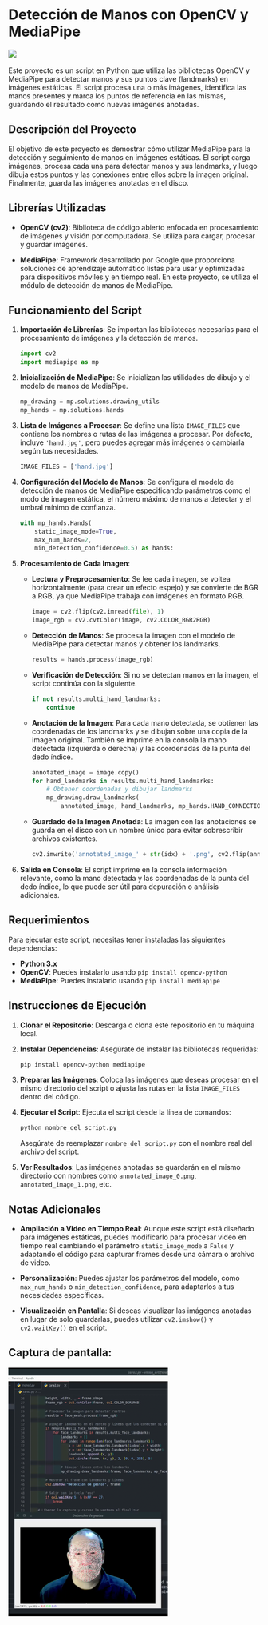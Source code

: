 # Detección de Manos con OpenCV y MediaPipe

<span><img src="https://img.shields.io/badge/Python-FFD43B?style=for-the-badge&logo=python&logoColor=blue"/></span>

Este proyecto es un script en Python que utiliza las bibliotecas OpenCV y MediaPipe para detectar manos y sus puntos clave (landmarks) en imágenes estáticas. El script procesa una o más imágenes, identifica las manos presentes y marca los puntos de referencia en las mismas, guardando el resultado como nuevas imágenes anotadas.

## Descripción del Proyecto

El objetivo de este proyecto es demostrar cómo utilizar MediaPipe para la detección y seguimiento de manos en imágenes estáticas. El script carga imágenes, procesa cada una para detectar manos y sus landmarks, y luego dibuja estos puntos y las conexiones entre ellos sobre la imagen original. Finalmente, guarda las imágenes anotadas en el disco.

## Librerías Utilizadas

- **OpenCV (cv2)**: Biblioteca de código abierto enfocada en procesamiento de imágenes y visión por computadora. Se utiliza para cargar, procesar y guardar imágenes.

- **MediaPipe**: Framework desarrollado por Google que proporciona soluciones de aprendizaje automático listas para usar y optimizadas para dispositivos móviles y en tiempo real. En este proyecto, se utiliza el módulo de detección de manos de MediaPipe.

## Funcionamiento del Script

1. **Importación de Librerías**: Se importan las bibliotecas necesarias para el procesamiento de imágenes y la detección de manos.

   ```python
   import cv2
   import mediapipe as mp
   ```

2. **Inicialización de MediaPipe**: Se inicializan las utilidades de dibujo y el modelo de manos de MediaPipe.

   ```python
   mp_drawing = mp.solutions.drawing_utils
   mp_hands = mp.solutions.hands
   ```

3. **Lista de Imágenes a Procesar**: Se define una lista `IMAGE_FILES` que contiene los nombres o rutas de las imágenes a procesar. Por defecto, incluye `'hand.jpg'`, pero puedes agregar más imágenes o cambiarla según tus necesidades.

   ```python
   IMAGE_FILES = ['hand.jpg']
   ```

4. **Configuración del Modelo de Manos**: Se configura el modelo de detección de manos de MediaPipe especificando parámetros como el modo de imagen estática, el número máximo de manos a detectar y el umbral mínimo de confianza.

   ```python
   with mp_hands.Hands(
       static_image_mode=True,
       max_num_hands=2,
       min_detection_confidence=0.5) as hands:
   ```

5. **Procesamiento de Cada Imagen**:

   - **Lectura y Preprocesamiento**: Se lee cada imagen, se voltea horizontalmente (para crear un efecto espejo) y se convierte de BGR a RGB, ya que MediaPipe trabaja con imágenes en formato RGB.

     ```python
     image = cv2.flip(cv2.imread(file), 1)
     image_rgb = cv2.cvtColor(image, cv2.COLOR_BGR2RGB)
     ```

   - **Detección de Manos**: Se procesa la imagen con el modelo de MediaPipe para detectar manos y obtener los landmarks.

     ```python
     results = hands.process(image_rgb)
     ```

   - **Verificación de Detección**: Si no se detectan manos en la imagen, el script continúa con la siguiente.

     ```python
     if not results.multi_hand_landmarks:
         continue
     ```

   - **Anotación de la Imagen**: Para cada mano detectada, se obtienen las coordenadas de los landmarks y se dibujan sobre una copia de la imagen original. También se imprime en la consola la mano detectada (izquierda o derecha) y las coordenadas de la punta del dedo índice.

     ```python
     annotated_image = image.copy()
     for hand_landmarks in results.multi_hand_landmarks:
         # Obtener coordenadas y dibujar landmarks
         mp_drawing.draw_landmarks(
             annotated_image, hand_landmarks, mp_hands.HAND_CONNECTIONS)
     ```

   - **Guardado de la Imagen Anotada**: La imagen con las anotaciones se guarda en el disco con un nombre único para evitar sobrescribir archivos existentes.

     ```python
     cv2.imwrite('annotated_image_' + str(idx) + '.png', cv2.flip(annotated_image, 1))
     ```

6. **Salida en Consola**: El script imprime en la consola información relevante, como la mano detectada y las coordenadas de la punta del dedo índice, lo que puede ser útil para depuración o análisis adicionales.

## Requerimientos

Para ejecutar este script, necesitas tener instaladas las siguientes dependencias:

- **Python 3.x**
- **OpenCV**: Puedes instalarlo usando `pip install opencv-python`
- **MediaPipe**: Puedes instalarlo usando `pip install mediapipe`

## Instrucciones de Ejecución

1. **Clonar el Repositorio**: Descarga o clona este repositorio en tu máquina local.

2. **Instalar Dependencias**: Asegúrate de instalar las bibliotecas requeridas:

   ```bash
   pip install opencv-python mediapipe
   ```

3. **Preparar las Imágenes**: Coloca las imágenes que deseas procesar en el mismo directorio del script o ajusta las rutas en la lista `IMAGE_FILES` dentro del código.

4. **Ejecutar el Script**: Ejecuta el script desde la línea de comandos:

   ```bash
   python nombre_del_script.py
   ```

   Asegúrate de reemplazar `nombre_del_script.py` con el nombre real del archivo del script.

5. **Ver Resultados**: Las imágenes anotadas se guardarán en el mismo directorio con nombres como `annotated_image_0.png`, `annotated_image_1.png`, etc.

## Notas Adicionales

- **Ampliación a Video en Tiempo Real**: Aunque este script está diseñado para imágenes estáticas, puedes modificarlo para procesar video en tiempo real cambiando el parámetro `static_image_mode` a `False` y adaptando el código para capturar frames desde una cámara o archivo de video.

- **Personalización**: Puedes ajustar los parámetros del modelo, como `max_num_hands` o `min_detection_confidence`, para adaptarlos a tus necesidades específicas.

- **Visualización en Pantalla**: Si deseas visualizar las imágenes anotadas en lugar de solo guardarlas, puedes utilizar `cv2.imshow()` y `cv2.waitKey()` en el script.

## Captura de pantalla:
<span><img src="https://github.com/VintaBytes/Deteccion-de-malla-facial-con-OpenCV-y-MediaPipe/blob/main/cara1.png"  width="320px"/></span>
